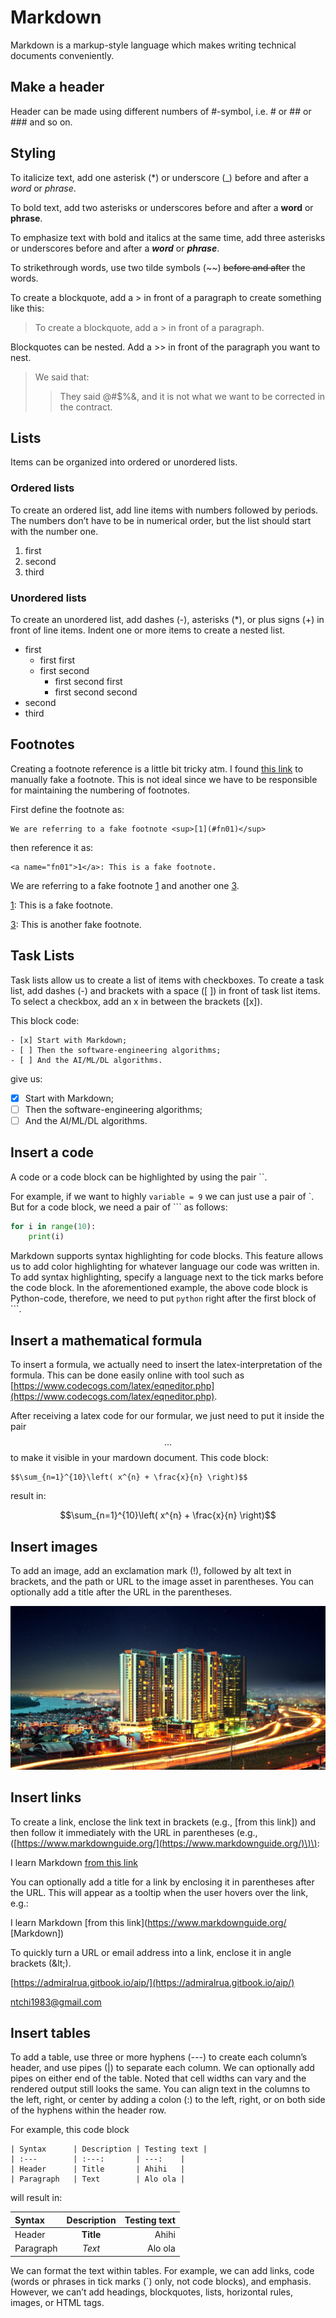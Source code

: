 # Markdown

Markdown is a markup-style language which makes writing technical documents conveniently.

## Make a header

Header can be made using different numbers of \#-symbol, i.e. \# or \#\# or \#\#\# and so on.

## Styling

To italicize text, add one asterisk \(\*\) or underscore \(\_\) before and after a _word_ or _phrase_.

To bold text, add two asterisks or underscores before and after a **word** or **phrase**.

To emphasize text with bold and italics at the same time, add three asterisks or underscores before and after a _**word**_ or _**phrase**_.

To strikethrough words, use two tilde symbols \(~\~\) ~~before and after~~ the words.

To create a blockquote, add a &gt; in front of a paragraph to create something like this:

> To create a blockquote, add a &gt; in front of a paragraph.

Blockquotes can be nested. Add a &gt;&gt; in front of the paragraph you want to nest.

> We said that:
>
> > They said @\#$%&, and it is not what we want to be corrected in the contract.

## Lists

Items can be organized into ordered or unordered lists.

### Ordered lists

To create an ordered list, add line items with numbers followed by periods. The numbers don’t have to be in numerical order, but the list should start with the number one.

1. first
2. second
3. third

### Unordered lists

To create an unordered list, add dashes \(-\), asterisks \(\*\), or plus signs \(+\) in front of line items. Indent one or more items to create a nested list.

* first
  * first first
  * first second 
    * first second first
    * first second second
* second
* third

## Footnotes

Creating a footnote reference is a little bit tricky atm. I found [this link](https://stackoverflow.com/questions/25579868/how-to-add-footnotes-to-github-flavoured-markdown) to manually fake a footnote. This is not ideal since we have to be responsible for maintaining the numbering of footnotes.

First define the footnote as:

```text
We are referring to a fake footnote <sup>[1](#fn01)</sup>
```

then reference it as:

```text
<a name="fn01">1</a>: This is a fake footnote.
```

We are referring to a fake footnote [1](https://github.com/admiralrua/Algorithms-illustrated-by-Python/tree/26fa1ff2fc37ed0960bd09f7f410a4e9b9b73ea8/non-trivial-preparation/non-trivial.md#fn01) and another one [3](https://github.com/admiralrua/Algorithms-illustrated-by-Python/tree/26fa1ff2fc37ed0960bd09f7f410a4e9b9b73ea8/non-trivial-preparation/non-trivial.md#fn02).

[1](https://github.com/admiralrua/Algorithms-illustrated-by-Python/tree/26fa1ff2fc37ed0960bd09f7f410a4e9b9b73ea8/non-trivial-preparation/non-trivial.md): This is a fake footnote.

[3](https://github.com/admiralrua/Algorithms-illustrated-by-Python/tree/26fa1ff2fc37ed0960bd09f7f410a4e9b9b73ea8/non-trivial-preparation/non-trivial.md): This is another fake footnote.

## Task Lists

Task lists allow us to create a list of items with checkboxes. To create a task list, add dashes \(-\) and brackets with a space \(\[ \]\) in front of task list items. To select a checkbox, add an x in between the brackets \(\[x\]\).

This block code:

```text
- [x] Start with Markdown;
- [ ] Then the software-engineering algorithms;
- [ ] And the AI/ML/DL algorithms.
```

give us:

* [x] Start with Markdown;
* [ ] Then the software-engineering algorithms;
* [ ] And the AI/ML/DL algorithms.

## Insert a code

A code or a code block can be highlighted by using the pair \`\`.

For example, if we want to highly `variable = 9` we can just use a pair of \`. But for a code block, we need a pair of \`\`\` as follows:

```python
for i in range(10):
    print(i)
```

Markdown supports syntax highlighting for code blocks. This feature allows us to add color highlighting for whatever language our code was written in. To add syntax highlighting, specify a language next to the tick marks before the code block. In the aforementioned example, the above code block is Python-code, therefore, we need to put `python` right after the first block of \`\`\`.

## Insert a mathematical formula

To insert a formula, we actually need to insert the latex-interpretation of the formula. This can be done easily online with tool such as [https://www.codecogs.com/latex/eqneditor.php](https://www.codecogs.com/latex/eqneditor.php).

After receiving a latex code for our formular, we just need to put it inside the pair $$...$$ to make it visible in your mardown document. This code block:

```text
$$\sum_{n=1}^{10}\left( x^{n} + \frac{x}{n} \right)$$
```

result in:

$$\sum_{n=1}^{10}\left( x^{n} + \frac{x}{n} \right)$$

## Insert images

To add an image, add an exclamation mark \(!\), followed by alt text in brackets, and the path or URL to the image asset in parentheses. You can optionally add a title after the URL in the parentheses.

![Where i currently work](../.gitbook/assets/sommerset-the-vista.jpg)

## Insert links

To create a link, enclose the link text in brackets \(e.g., \[from this link\]\) and then follow it immediately with the URL in parentheses \(e.g., \([https://www.markdownguide.org/](https://www.markdownguide.org/)\)\):

I learn Markdown [from this link](https://www.markdownguide.org/)

You can optionally add a title for a link by enclosing it in parentheses after the URL. This will appear as a tooltip when the user hovers over the link, e.g.:

I learn Markdown [from this link](https://www.markdownguide.org/ [Markdown])

To quickly turn a URL or email address into a link, enclose it in angle brackets \(\&lt;\).

[https://admiralrua.gitbook.io/aip/](https://admiralrua.gitbook.io/aip/)

[ntchi1983@gmail.com](mailto:ntchi1983@gmail.com)

## Insert tables

To add a table, use three or more hyphens \(---\) to create each column’s header, and use pipes \(\|\) to separate each column. We can optionally add pipes on either end of the table. Noted that cell widths can vary and the rendered output still looks the same. You can align text in the columns to the left, right, or center by adding a colon \(:\) to the left, right, or on both side of the hyphens within the header row.

For example, this code block

```text
| Syntax      | Description | Testing text |
| :---        | :---:       | ---:    | 
| Header      | Title       | Ahihi   |
| Paragraph   | Text        | Alo ola |
```

will result in:

| Syntax | Description | Testing text |
| :--- | :---: | ---: |
| Header | **Title** | Ahihi |
| Paragraph | _Text_ | Alo ola |

We can format the text within tables. For example, we can add links, code \(words or phrases in tick marks \(\`\) only, not code blocks\), and emphasis. However, we can’t add headings, blockquotes, lists, horizontal rules, images, or HTML tags.

